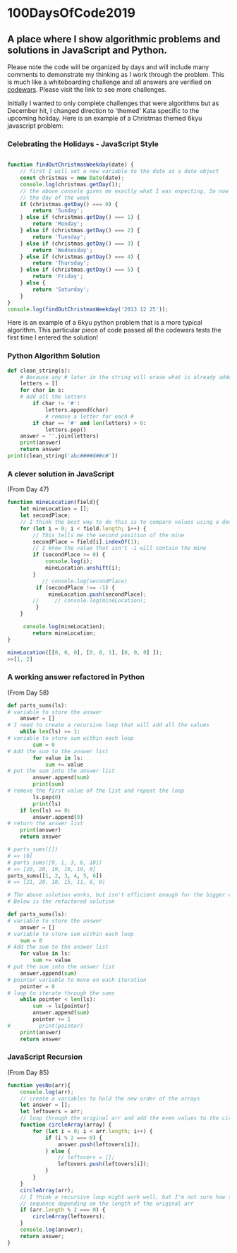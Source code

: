 # 100DaysOfCode2019

## A place where I show algorithmic problems and solutions in JavaScript and Python.

Please note the code will be organized by days and will include many comments to demonstrate my thinking as I work through the problem. This is much like a whiteboarding challenge and all answers are verified on [codewars](https://www.codewars.com/dashboard). Please visit the link to see more challenges.

Initially I wanted to only complete challenges that were algorithms but as December hit, I changed direction to 'themed' Kata specific to the upcoming holiday. Here is an example of a Christmas themed 6kyu javascript problem:

### Celebrating the Holidays - JavaScript Style

```javascript

function findOutChristmasWeekday(date) {
    // first I will set a new variable to the date as a date object
    const christmas = new Date(date);
    console.log(christmas.getDay());
    // the above console gives me exactly what I was expecting. So now I need to convert it to the return value of
    // the day of the week
    if (christmas.getDay() === 0) {
        return 'Sunday';
    } else if (christmas.getDay() === 1) {
        return 'Monday';
    } else if (christmas.getDay() === 2) {
        return 'Tuesday';
    } else if (christmas.getDay() === 3) {
        return 'Wednesday';
    } else if (christmas.getDay() === 4) {
        return 'Thursday';
    } else if (christmas.getDay() === 5) {
        return 'Friday';
    } else {
        return 'Saturday';
    }
}
console.log(findOutChristmasWeekday('2013 12 25'));
```

Here is an example of a 6kyu python problem that is a more typical algorithm. This particular piece of code passed all the codewars tests the first time I entered the solution!

### Python Algorithm Solution

```python
def clean_string(s):
    # Because any # later in the string will erase what is already added, I will use a list to store the values
    letters = []
    for char in s:
    # Add all the letters
        if char != '#':
            letters.append(char)
            # remove a letter for each #
        if char == '#' and len(letters) > 0:
            letters.pop()
    answer = ''.join(letters)
    print(answer)
    return answer
print(clean_string('abc####d##c#'))
```
### A clever solution in JavaScript
(From Day 47)

```javascript
function mineLocation(field){
    let mineLocation = [];
    let secondPlace;
    // I think the best way to do this is to compare values using a double loop to search the arrays
    for (let i = 0; i < field.length; i++) {
        // This tells me the second position of the mine
        secondPlace = field[i].indexOf(1);
        // I know the value that isn't -1 will contain the mine
        if (secondPlace >= 0) {
            console.log(i);
            mineLocation.unshift(i);
        }
           // console.log(secondPlace)
         if (secondPlace !== -1) {
             mineLocation.push(secondPlace);
        //     // console.log(mineLocation);
         }
    }

     console.log(mineLocation);
        return mineLocation;
}

mineLocation([[0, 0, 0], [0, 0, 1], [0, 0, 0] ]);
>>[1, 2]
```
### A working answer refactored in Python
(From Day 58)
```python
def parts_sums(ls):
# variable to store the answer
    answer = []
# I need to create a recursive loop that will add all the values
    while len(ls) >= 1:
# variable to store sum within each loop
        sum = 0
# Add the sum to the answer list
        for value in ls:
            sum += value
# put the sum into the answer list
        answer.append(sum)
        print(sum)
# remove the first value of the list and repeat the loop
        ls.pop(0)
        print(ls)
    if len(ls) == 0:
        answer.append(0)
# return the answer list
    print(answer)
    return answer

# parts_sums([])
# => [0]
# parts_sums([0, 1, 3, 6, 10])
# => [20, 20, 19, 16, 10, 0]
parts_sums([1, 2, 3, 4, 5, 6])
# => [21, 20, 18, 15, 11, 6, 0]

# The above solution works, but isn't efficient enough for the bigger value tests.
# Below is the refactored solution

def parts_sums(ls):
# variable to store the answer
    answer = []
# variable to store sum within each loop
    sum = 0
# Add the sum to the answer list
    for value in ls:
        sum += value
# put the sum into the answer list
    answer.append(sum)
# pointer variable to move on each iteration
    pointer = 0
# loop to iterate through the sums
    while pointer < len(ls):
        sum -= ls[pointer]
        answer.append(sum)
        pointer += 1
#         print(pointer)
    print(answer)
    return answer
```
### JavaScript Recursion
(From Day 85)
```javascript
function yesNo(arr){
    console.log(arr);
    // create a variables to hold the new order of the arrays
    let answer = [];
    let leftovers = arr;
    // loop through the original arr and add the even values to the circleArray
    function circleArray(array) {
        for (let i = 0; i < arr.length; i++) {
            if (i % 2 === 0) {
                answer.push(leftovers[i]);
            } else {
                // leftovers = [];
                leftovers.push(leftovers[i]);
            }
        }
    }
    circleArray(arr);
    // I think a recursive loop might work well, but I'm not sure how that will work since it is a different
    // sequence depending on the length of the original arr
    if (arr.length % 2 === 0) {
        circleArray(leftovers);
    }
    console.log(answer);
    return answer;
}
```
